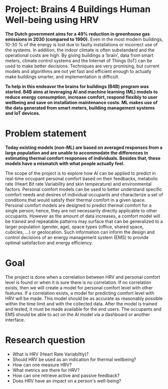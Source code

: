 # Project: Brains 4 Buildings Human Well-being using HRV

**The Dutch government aims for a 49% reduction in greenhouse gas emissions in 2030 (compared to 1990).** Even in the most modern buildings, 10-30 % of the energy is lost due to faulty installations or incorrect use of the systems. In addition, the indoor climate is often substandard and the operational costs are high. By giving buildings a ‘brain’, data from smart meters, climate control systems and the Internet of Things (IoT) can be used to make better decisions. Techniques are very promising, but current models and algorithms are not yet fast and efficient enough to actually make buildings smarter, and implementation is difficult.

**To help in this endeavor the brains for buildings (B4B) program was started. B4B aims at leveraging AI and machine learning (ML) models to reduce energy consumption, increase comfort, respond flexibly to user wellbeing and save on installation maintenance costs. ML makes use of the data generated from smart meters, building management systems and IoT devices.**

# Problem statement

**Today existing models (non-ML) are based on averaged responses from a large population and are unable to accommodate the differences in estimating thermal comfort responses of individuals. Besides that, these models have a mismatch with what people actually feel.**

The scope of the project is to explore how AI can be applied to predict in real-time occupant personal comfort based on their feedbacks, metabolic rate (Heart Bit rate Variability and skin temperature) and environmental factors. Personal comfort models can be used to better understand specific comfort needs and desires of individual occupants and characterize a set of conditions that would satisfy their thermal comfort in a given space. Personal comfort models are designed to predict thermal comfort for a single person; hence, they are not necessarily directly applicable to other occupants. However as the amount of data increases, a comfort model will be trained and repeatable patterns may surface that can be generalized to a larger population (gender, age), space types (office, shared space, cubicles, …) or geolocation. Such information can inform the design and control decisions of an energy management system (EMS) to provide optimal satisfaction and energy efficiency.

# Goal

The project is done when a correlation between HRV and personal comfort level is found or when it is sure there is no correlation. If no correlation exists, then we will create a model for personal comfort level with other features. If a correlation exists, a model for predicting comfort level with HRV will be made. This model should be as accurate as reasonably possible within the time limit and with the collected data. After the model is trained and tested, it must be made available for the end users. The occupants and EMS should be able to act on the AI model via a dashboard or another interface.

# Research question

- What is HRV (Heart Rate Variabiltiy)?
- Should HRV be used as an indication for thermal wellbeing?
- How can one measure HRV?
- What metrics are there for HRV?
- How can one retrieve active and passive feedback?
- Does HRV have an impact on a person's well-being?
